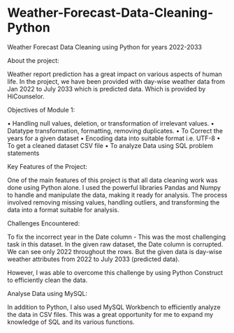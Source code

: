 # Weather-Forecast-Data-Cleaning-Python
Weather Forecast Data Cleaning using Python for years 2022-2033

About the project:

Weather report prediction has a great impact on various aspects of human life. In the project, we have been provided with day-wise weather data from Jan 2022 to July 2033 which is predicted data.
Which is provided by HiCounselor.

Objectives of Module 1:

• Handling null values, deletion, or transformation of irrelevant values.
• Datatype transformation, formatting, removing duplicates.
• To Correct the years for a given dataset
• Encoding data into suitable format i.e. UTF-8
• To get a cleaned dataset CSV file
• To analyze Data using SQL problem statements
 
Key Features of the Project:

One of the main features of this project is that all data cleaning work was done using Python alone. I used the powerful libraries Pandas and Numpy to handle and manipulate the data, making it ready for analysis. The process involved removing missing values, handling outliers, and transforming the data into a format suitable for analysis.
 
Challenges Encountered:

To fix the incorrect year in the Date column - This was the most challenging task in this dataset. In the given raw dataset, the Date column is corrupted. We can see only 2022 throughout the rows. But the given data is day-wise weather attributes from 2022 to July 2033 (predicted data).

However, I was able to overcome this challenge by using Python Construct to efficiently clean the data.
 
Analyse Data using MySQL:

In addition to Python, I also used MySQL Workbench to
efficiently analyze the data in CSV files. This was a great opportunity for me to expand my knowledge of SQL and its various
functions.

